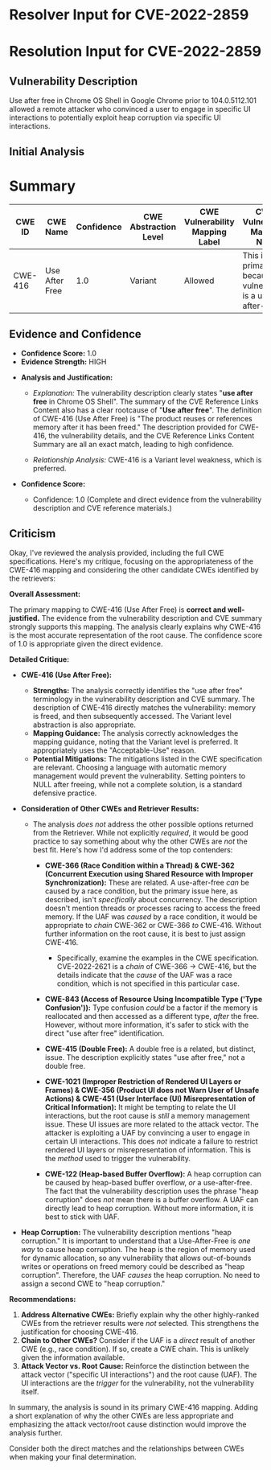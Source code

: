 # Resolver Input for CVE-2022-2859

# Resolution Input for CVE-2022-2859

## Vulnerability Description
Use after free in Chrome OS Shell in Google Chrome prior to 104.0.5112.101 allowed a remote attacker who convinced a user to engage in specific UI interactions to potentially exploit heap corruption via specific UI interactions.

## Initial Analysis
# Summary
| CWE ID | CWE Name | Confidence | CWE Abstraction Level | CWE Vulnerability Mapping Label | CWE-Vulnerability Mapping Notes |
|---|---|---|---|---|---|
| CWE-416 | Use After Free | 1.0 | Variant | Allowed | This is the primary CWE because the vulnerability is a use-after-free. |

## Evidence and Confidence

*   **Confidence Score:** 1.0
*   **Evidence Strength:** HIGH

- **Analysis and Justification:**  
  - *Explanation:* The vulnerability description clearly states "**use after free** in Chrome OS Shell". The summary of the CVE Reference Links Content also has a clear rootcause of "**Use after free**". The definition of CWE-416 (Use After Free) is "The product reuses or references memory after it has been freed." The description provided for CWE-416, the vulnerability details, and the CVE Reference Links Content Summary are all an exact match, leading to high confidence.
  
  - *Relationship Analysis:* CWE-416 is a Variant level weakness, which is preferred.

- **Confidence Score:**  
  - Confidence: 1.0 (Complete and direct evidence from the vulnerability description and CVE reference materials.)

## Criticism
Okay, I've reviewed the analysis provided, including the full CWE specifications. Here's my critique, focusing on the appropriateness of the CWE-416 mapping and considering the other candidate CWEs identified by the retrievers:

**Overall Assessment:**

The primary mapping to CWE-416 (Use After Free) is **correct and well-justified.** The evidence from the vulnerability description and CVE summary strongly supports this mapping. The analysis clearly explains why CWE-416 is the most accurate representation of the root cause.  The confidence score of 1.0 is appropriate given the direct evidence.

**Detailed Critique:**

*   **CWE-416 (Use After Free):**
    *   **Strengths:** The analysis correctly identifies the "use after free" terminology in the vulnerability description and CVE summary. The description of CWE-416 directly matches the vulnerability: memory is freed, and then subsequently accessed. The Variant level abstraction is also appropriate.
    *   **Mapping Guidance:** The analysis correctly acknowledges the mapping guidance, noting that the Variant level is preferred. It appropriately uses the "Acceptable-Use" reason.
    *   **Potential Mitigations:** The mitigations listed in the CWE specification are relevant. Choosing a language with automatic memory management would prevent the vulnerability. Setting pointers to NULL after freeing, while not a complete solution, is a standard defensive practice.

*   **Consideration of Other CWEs and Retriever Results:**
    *   The analysis *does not* address the other possible options returned from the Retriever. While not explicitly *required*, it would be good practice to say something about why the other CWEs are *not* the best fit. Here's how I'd address some of the top contenders:

        *   **CWE-366 (Race Condition within a Thread) & CWE-362 (Concurrent Execution using Shared Resource with Improper Synchronization):** These are related. A use-after-free *can* be caused by a race condition, but the primary issue here, as described, isn't *specifically* about concurrency. The description doesn't mention threads or processes racing to access the freed memory. If the UAF was *caused* by a race condition, it would be appropriate to *chain* CWE-362 or CWE-366 *to* CWE-416. Without further information on the root cause, it is best to just assign CWE-416.
            *   Specifically, examine the examples in the CWE specification. CVE-2022-2621 is a *chain* of CWE-366 -> CWE-416, but the details indicate that the *cause* of the UAF was a race condition, which is not specified in this particular case.

        *   **CWE-843 (Access of Resource Using Incompatible Type ('Type Confusion')):** Type confusion *could* be a factor if the memory is reallocated and then accessed as a different type, *after* the free. However, without more information, it's safer to stick with the direct "use after free" identification.
        *   **CWE-415 (Double Free):** A double free is a related, but distinct, issue. The description explicitly states "use after free," not a double free.

        *   **CWE-1021 (Improper Restriction of Rendered UI Layers or Frames) & CWE-356 (Product UI does not Warn User of Unsafe Actions) & CWE-451 (User Interface (UI) Misrepresentation of Critical Information):** It might be tempting to relate the UI interactions, but the root cause is *still* a memory management issue. These UI issues are more related to the attack vector. The attacker is exploiting a UAF by convincing a user to engage in certain UI interactions. This does *not* indicate a failure to restrict rendered UI layers or misrepresentation of information. This is the *method* used to trigger the vulnerability.

        *   **CWE-122 (Heap-based Buffer Overflow):** A heap corruption can be caused by heap-based buffer overflow, *or* a use-after-free. The fact that the vulnerability description uses the phrase "heap corruption" does *not* mean there is a buffer overflow. A UAF can directly lead to heap corruption. Without more information, it is best to stick with UAF.

*   **Heap Corruption:**  The vulnerability description mentions "heap corruption." It is important to understand that a Use-After-Free is *one way* to cause heap corruption. The heap is the region of memory used for dynamic allocation, so any vulnerability that allows out-of-bounds writes or operations on freed memory could be described as "heap corruption". Therefore, the UAF *causes* the heap corruption. No need to assign a second CWE to "heap corruption."

**Recommendations:**

1.  **Address Alternative CWEs:** Briefly explain why the other highly-ranked CWEs from the retriever results were *not* selected. This strengthens the justification for choosing CWE-416.
2.  **Chain to Other CWEs?** Consider if the UAF is a *direct* result of another CWE (e.g., race condition). If so, create a CWE chain. This is unlikely given the information available.
3.  **Attack Vector vs. Root Cause:** Reinforce the distinction between the attack vector ("specific UI interactions") and the root cause (UAF). The UI interactions are the *trigger* for the vulnerability, not the vulnerability itself.

In summary, the analysis is sound in its primary CWE-416 mapping. Adding a short explanation of why the other CWEs are less appropriate and emphasizing the attack vector/root cause distinction would improve the analysis further.

Consider both the direct matches and the relationships between CWEs
when making your final determination.
        